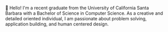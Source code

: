 👋 Hello! I'm a recent graduate from the University of California Santa Barbara with a Bachelor of Science in Computer Science. As a creative and detailed oriented individual, I am passionate about problem solving, application building, and human centered design.

<!---
torrancecui/torrancecui is a ✨ special ✨ repository because its `README.md` (this file) appears on your GitHub profile.
You can click the Preview link to take a look at your changes.
--->
